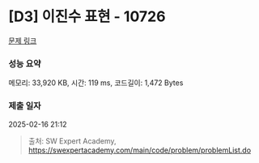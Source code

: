 # [D3] 이진수 표현 - 10726 

[문제 링크](https://swexpertacademy.com/main/code/problem/problemDetail.do?contestProbId=AXRSXf_a9qsDFAXS) 

### 성능 요약

메모리: 33,920 KB, 시간: 119 ms, 코드길이: 1,472 Bytes

### 제출 일자

2025-02-16 21:12



> 출처: SW Expert Academy, https://swexpertacademy.com/main/code/problem/problemList.do